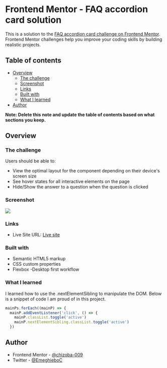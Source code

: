 # Frontend Mentor - FAQ accordion card solution

This is a solution to the [FAQ accordion card challenge on Frontend Mentor](https://www.frontendmentor.io/challenges/faq-accordion-card-XlyjD0Oam). Frontend Mentor challenges help you improve your coding skills by building realistic projects.

## Table of contents

- [Overview](#overview)
  - [The challenge](#the-challenge)
  - [Screenshot](#screenshot)
  - [Links](#links)
  - [Built with](#built-with)
  - [What I learned](#what-i-learned)
- [Author](#author)

**Note: Delete this note and update the table of contents based on what sections you keep.**

## Overview

### The challenge

Users should be able to:

- View the optimal layout for the component depending on their device's screen size
- See hover states for all interactive elements on the page
- Hide/Show the answer to a question when the question is clicked

### Screenshot

![](./images/Frontend-Mentor-FAQ-Accordion-Card.png)

### Links

- Live Site URL: [Live site](https://faq-accordion-by-chizoba.netlify.app/)

### Built with

- Semantic HTML5 markup
- CSS custom properties
- Flexbox
  -Desktop first workflow

### What I learned

I learned how to use the .nextElementSibling to manipulate the DOM. Below is a snippet of code I am proud of in this project.

```js
mainPs.forEach((mainP) => {
  mainP.addEventListener('click', () => {
    mainP.classList.toggle('active')
    mainP.nextElementSibling.classList.toggle('active')
  })
```

## Author

- Frontend Mentor - [@chizoba-009](https://www.frontendmentor.io/profile/chizoba-009)
- Twitter - [@EmeghieboC](https://www.twitter.com/EmeghieboC)
